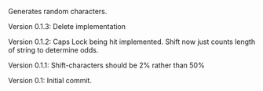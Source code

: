 Generates random characters.

Version 0.1.3: Delete implementation

Version 0.1.2: Caps Lock being hit implemented. Shift now just counts length of string to determine odds.

Version 0.1.1: Shift-characters should be 2% rather than 50%

Version 0.1: Initial commit.
